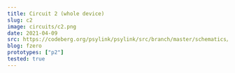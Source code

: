 ```yaml
---
title: Circuit 2 (whole device)
slug: c2
image: circuits/c2.png
date: 2021-04-09
src: https://codeberg.org/psylink/psylink/src/branch/master/schematics/archive/kicad/circuit2.sch
blog: fzero
prototypes: ["p2"]
tested: true
---
```

